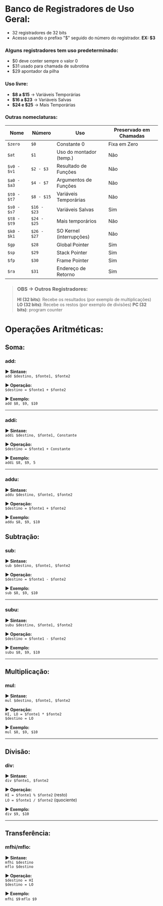 # Banco de Registradores de Uso Geral:
- 32 registradores de 32 bits
- Acesso usando o prefixo "$" seguido do número do registrador. **EX: $3**

### Alguns registradores tem uso predeterminado:
- $0 deve conter sempre o valor 0
- $31 usado para chamada de subrotina
- $29 apontador da pilha

### Uso livre:
- **$8 a $15** -> Variáveis Temporárias
- **$16 a $23** -> Variáveis Salvas
- **$24 e $25** -> Mais Temporárias

### Outras nomeclaturas:
| **Nome**       | **Número**     | **Uso**                         | **Preservado em Chamadas** |
|----------------|----------------|----------------------------------|-----------------------------|
| `$zero`        | `$0`           | Constante 0                      | Fixa em Zero                |
| `$at`          | `$1`           | Uso do montador (temp.)         | Não                         |
| `$v0 - $v1`    | `$2 - $3`      | Resultado de Funções            | Não                         |
| `$a0 - $a3`    | `$4 - $7`      | Argumentos de Funções           | Não                         |
| `$t0 - $t7`    | `$8 - $15`     | Variáveis Temporárias           | Não                         |
| `$s0 - $s7`    | `$16 - $23`    | Variáveis Salvas                | Sim                         |
| `$t8 - $t9`    | `$24 - $25`    | Mais temporários                | Não                         |
| `$k0 - $k1`    | `$26 - $27`    | SO Kernel (interrupções)        | Não                         |
| `$gp`          | `$28`          | Global Pointer                  | Sim                         |
| `$sp`          | `$29`          | Stack Pointer                   | Sim                         |
| `$fp`          | `$30`          | Frame Pointer                   | Sim                         |
| `$ra`          | `$31`          | Endereço de Retorno             | Sim                         |

> ### OBS -> Outros Registradores:  
> **HI (32 bits)**: Recebe os resultados (por exemplo de multiplicações)                          
> **LO (32 bits)**: Recebe os restos (por exemplo de divisões)
> **PC (32 bits)**: program counter

# Operações Aritméticas:
## Soma: 
### add:
**▶ Sintaxe:**  
`add $destino, $fonte1, $fonte2`  

**▶ Operação:**  
`$destino = $fonte1 + $fonte2`  

**▶ Exemplo:**  
`add $8, $9, $10` 

---
### addi:

**▶ Sintaxe:**  
`addi $destino, $fonte1, Constante`  

**▶ Operação:**  
`$destino = $fonte1 + Constante`  

**▶ Exemplo:**  
`addi $8, $9, 5` 

---
### addu: 

**▶ Sintaxe:**  
`addu $destino, $fonte1, $fonte2`  

**▶ Operação:**  
`$destino = $fonte1 + $fonte2`  

**▶ Exemplo:**  
`addu $8, $9, $10`  

## Subtração: 
### sub:
**▶ Sintaxe:**  
`sub $destino, $fonte1, $fonte2`  

**▶ Operação:**  
`$destino = $fonte1 - $fonte2`  

**▶ Exemplo:**  
`sub $8, $9, $10`  

---

### subu:
**▶ Sintaxe:**  
`subu $destino, $fonte1, $fonte2`  

**▶ Operação:**  
`$destino = $fonte1 - $fonte2`  

**▶ Exemplo:**  
`subu $8, $9, $10`  

---

## Multiplicação: 
### mul:

**▶ Sintaxe:**  
`mul $destino, $fonte1, $fonte2`  

**▶ Operação:**  
`HI, LO = $fonte1 * $fonte2`  
`$destino = LO`  

**▶ Exemplo:**  
`mul $8, $9, $10`  

---
## Divisão:
### div:
**▶ Sintaxe:**  
`div $fonte1, $fonte2`  

**▶ Operação:**  
`HI = $fonte1 % $fonte2` (resto)  
`LO = $fonte1 / $fonte2` (quociente)  

**▶ Exemplo:**  
`div $9, $10` 

---
## Transferência:
### mfhi/mflo:
**▶ Sintaxe:**  
`mfhi $destino`  
`mflo $destino`  

**▶ Operação:**  
`$destino = HI`  
`$destino = LO`  

**▶ Exemplo:**  
`mfhi $9`
`mflo $9`
